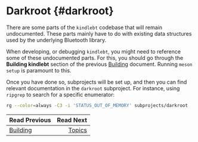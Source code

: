 Darkroot  {#darkroot}
=====================

There are some parts of the `kindlebt` codebase that will remain
undocumented. These parts mainly have to do with existing data structures
used by the underlying Bluetooth library.

When developing, or debugging `kindlebt`, you might need to reference some of
these undocumented parts. For this, you should go through the **Building
kindlebt** section of the previous [Building][] document. Running
`meson setup` is paramount to this.

Once you have done so, subprojects will be set up, and then you can find
relevant documentation in the `darkroot` subproject. For instance, using
`ripgrep` to search for a specific enumerator:

```sh
rg --color=always -C3 -i 'STATUS_OUT_OF_MEMORY' subprojects/darkroot
```

[Building]: building.md


<div class="section_buttons">

| Read Previous             |             Read Next |
| :------------------------ | --------------------: |
| [Building](building.html) | [Topics](topics.html) |

</div>
